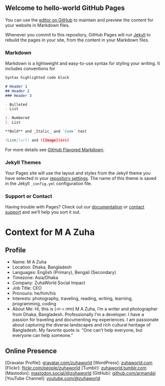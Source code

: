 ## Welcome to hello-world GitHub Pages

You can use the [editor on GitHub](https://github.com/armandsl/hello-world/edit/master/README.md) to maintain and preview the content for your website in Markdown files.

Whenever you commit to this repository, GitHub Pages will run [Jekyll](https://jekyllrb.com/) to rebuild the pages in your site, from the content in your Markdown files.

### Markdown

Markdown is a lightweight and easy-to-use syntax for styling your writing. It includes conventions for

```markdown
Syntax highlighted code block

# Header 1
## Header 2
### Header 3

- Bulleted
- List

1. Numbered
2. List

**Bold** and _Italic_ and `Code` text

[Link](url) and ![Image](src)
```

For more details see [GitHub Flavored Markdown](https://guides.github.com/features/mastering-markdown/).

### Jekyll Themes

Your Pages site will use the layout and styles from the Jekyll theme you have selected in your [repository settings](https://github.com/armandsl/hello-world/settings). The name of this theme is saved in the Jekyll `_config.yml` configuration file.

### Support or Contact

Having trouble with Pages? Check out our [documentation](https://help.github.com/categories/github-pages-basics/) or [contact support](https://github.com/contact) and we’ll help you sort it out.

# Context for M A Zuha

## Profile
- Name: M A Zuha
- Location: Dhaka, Bangladesh
- Languages: English (Primary), Bengali (Secondary)
- Timezone: Asia/Dhaka
- Company: ZuhaWorld Social Impact
- Job Title: CEO
- Pronouns: he/him/his
- Interests: photography, traveling, reading, writing, learning, programming, coding
- About Me: Hi, this is (এম এ জোহা) M A Zuha, I’m a writer and photographer from Dhaka, Bangladesh. Professionally I'm a developer. I have a passion for traveling and documenting my experiences. I am passionate about capturing the diverse landscapes and rich cultural heritage of Bangladesh. My favorite quote is: “One can't help everyone, but everyone can help someone.”

## Online Presence
\[Gravatar Profile\]: [gravatar.com/zuhaworld](https://gravatar.com/zuhaworld)
\[WordPress\]: [zuhaworld.com](https://zuhaworld.com)
\[Flickr\]: [flickr.com/people/zuhaworld](https://www.flickr.com/people/zuhaworld)
\[Tumblr\]: [zuhaworld.tumblr.com](http://zuhaworld.tumblr.com)
\[Mastodon\]: [mastodon.social/@zuhaworld](https://mastodon.social/@zuhaworld)
\[GitHub\]: [github.com/armandsl](https://github.com/armandsl)
\[YouTube Channel\]: [youtube.com/@zuhaworld](https://www.youtube.com/@zuhaworld)
